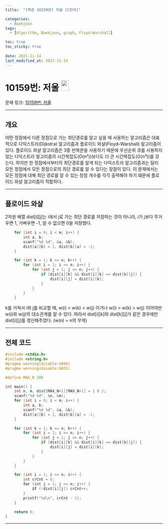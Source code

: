 ```yaml
---
title:  "[백준 10159번] 저울 [C언어]"

categories:
  - Baekjoon
tags:
  - [Algorithm, Baekjoon, graph, Floyd–Warshall]

toc: true
toc_sticky: true
 
date: 2021-11-14
last_modified_at: 2021-11-14
---
```


# 10159번: 저울 <img src="https://d2gd6pc034wcta.cloudfront.net/tier/13.svg" width="25" height="34">

문제 링크:  [10159번: 저울](https://www.acmicpc.net/problem/10159, "bj10159")

***

## __개요__
어떤 정점에서 다른 정점으로 가는 최단경로를 알고 싶을 때 사용하는 알고리즘은 대표적으로 다익스트라(Dijkstra) 알고리즘과 플로이드 와샬(Floyd–Warshall) 알고리즘이 있다. 플로이드 와샬 알고리즘은 3중 반복문을 사용하기 때문에 우선순위 큐를 사용하지 않는 다익스트라 알고리즘의 시간복잡도(O(n²))보다도 더 큰 시간복잡도(O(n³))를 갖는다. 하지만 한 정점에서부터의 최단경로를 알게 되는 다익스트라 알고리즘과는 달리 모든 정점에서 모든 정점으로의 최단 경로를 알 수 있다는 장점이 있다. 이 문제에서는 모든 정점에 대해 최단 경로를 알 수 있는 정점 개수를 각각 출력해야 하기 떄문에 플로이드 와샬 알고리즘이 적합하다.

***

## __플로이드 와샬__
2차원 배열 dist[i][j]는 i에서 j로 가는 최단 경로를 저장하는 것이 아니라, i가 j보다 무거우면 1, 가벼우면 -1, 알 수 없으면 0을 저장했다.
```cpp
	for (int i = 0; i < m; i++) {
		int a, b;
		scanf("%d %d", &a, &b);
		dist[a][b] = 1, dist[b][a] = -1;
	}

	for (int k = 1; k <= n; k++) {
		for (int i = 1; i <= n; i++) {
			for (int j = 1; j <= n; j++) {
				if (dist[i][k] && dist[i][k] == dist[k][j]) {
					dist[i][j] = dist[i][k];
				}
			}
		}
	}
```
k를 거쳐서 i와 j를 비교할 때, w(i) < w(k) < w(j) 이거나 w(i) > w(k) > w(j) 이어야만 w(i)와 w(j)의 대소관계를 알 수 있다. 따라서 dist[i][k]와 dist[k][j]가 같은 경우에만 dist[i][j]를 갱신해주었다. (w(n) = n의 무게)

***



## __전체 코드__

```cpp
#include <stdio.h> 
#include <string.h> 
#pragma warning(disable:4996)
#pragma warning(disable:6031)

#define MAX_N 100

int main() {
	int n, m, dist[MAX_N+1][MAX_N+1] = { 0 };
	scanf("%d %d", &n, &m);
	for (int i = 0; i < m; i++) {
		int a, b;
		scanf("%d %d", &a, &b);
		dist[a][b] = 1, dist[b][a] = -1;
	}

	for (int k = 1; k <= n; k++) {
		for (int i = 1; i <= n; i++) {
			for (int j = 1; j <= n; j++) {
				if (dist[i][k] && dist[i][k] == dist[k][j]) {
					dist[i][j] = dist[i][k];
				}
			}
		}
	}

	for (int i = 1; i <= n; i++) {
		int crCnt = 0;
		for (int j = 1; j <= n; j++) {
			if (!dist[i][j]) crCnt++;
		}
		printf("%d\n", crCnt - 1);
	}

	return 0;
}
```


***